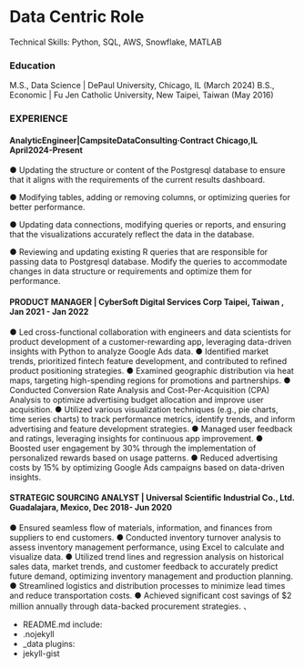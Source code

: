 

# Data Centric Role
Technical Skills: Python, SQL, AWS, Snowflake, MATLAB
### Education

M.S., Data Science | DePaul University, Chicago, IL (March 2024)
B.S., Economic     | Fu Jen Catholic University, New Taipei, Taiwan (May 2016)

### EXPERIENCE
#### AnalyticEngineer|CampsiteDataConsulting·Contract Chicago,IL April2024-Present
● Updating the structure or content of the Postgresql database to ensure that it aligns with the requirements of the current results dashboard.

● Modifying tables, adding or removing columns, or optimizing queries for better performance.

● Updating data connections, modifying queries or reports, and ensuring that the visualizations accurately reflect the data in the database.

● Reviewing and updating existing R queries that are responsible for passing data to Postgresql database. Modify the queries to accommodate changes in data structure or requirements and optimize them for performance.
#### PRODUCT MANAGER | CyberSoft Digital Services Corp Taipei, Taiwan , Jan 2021 - Jan 2022
● Led cross-functional collaboration with engineers and data scientists for product development of a customer-rewarding app, leveraging data-driven insights with Python to analyze Google Ads data.
● Identified market trends, prioritized fintech feature development, and contributed to refined product positioning strategies.
● Examined geographic distribution via heat maps, targeting high-spending regions for promotions and partnerships.
● Conducted Conversion Rate Analysis and Cost-Per-Acquisition (CPA) Analysis to optimize advertising budget allocation and improve user acquisition.
● Utilized various visualization techniques (e.g., pie charts, time series charts) to track performance metrics, identify trends, and inform advertising and feature development strategies.
● Managed user feedback and ratings, leveraging insights for continuous app improvement.
● Boosted user engagement by 30% through the implementation of personalized rewards based on usage patterns.
● Reduced advertising costs by 15% by optimizing Google Ads campaigns based on data-driven insights.
#### STRATEGIC SOURCING ANALYST | Universal Scientific Industrial Co., Ltd. Guadalajara, Mexico, Dec 2018- Jun 2020
● Ensured seamless flow of materials, information, and finances from suppliers to end customers.
● Conducted inventory turnover analysis to assess inventory management performance, using Excel to calculate and visualize data.
● Utilized trend lines and regression analysis on historical sales data, market trends, and customer feedback to accurately predict future demand, optimizing inventory management and production planning.
● Streamlined logistics and distribution processes to minimize lead times and reduce transportation costs.
● Achieved significant cost savings of $2 million annually through data-backed procurement strategies.
、
  - README.md
include:
  - .nojekyll
  - _data
plugins:
  - jekyll-gist
